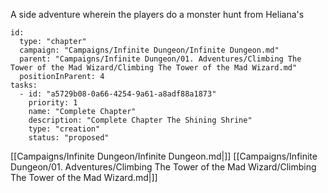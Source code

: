 A side adventure wherein the players do a monster hunt from Heliana's


```RpgManager4
id: 
  type: "chapter"
  campaign: "Campaigns/Infinite Dungeon/Infinite Dungeon.md"
  parent: "Campaigns/Infinite Dungeon/01. Adventures/Climbing The Tower of the Mad Wizard/Climbing The Tower of the Mad Wizard.md"
  positionInParent: 4
tasks: 
  - id: "a5729b08-0a66-4254-9a61-a8adf88a1873"
    priority: 1
    name: "Complete Chapter"
    description: "Complete Chapter The Shining Shrine"
    type: "creation"
    status: "proposed"
```

[[Campaigns/Infinite Dungeon/Infinite Dungeon.md|]]
[[Campaigns/Infinite Dungeon/01. Adventures/Climbing The Tower of the Mad Wizard/Climbing The Tower of the Mad Wizard.md|]]